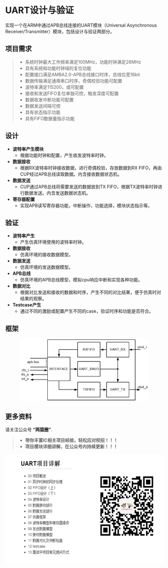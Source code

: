 
UART设计与验证
===============
实现一个在ARM中通过APB总线连接的UART模块（Universal Asynchronous Receiver/Transmitter）模块，包括设计与验证两部分。

## 项目需求

> * 系统时钟最大工作频率满足100MHz，功能时钟满足26MHz
> * 具有系统和功能时钟域的复位功能
> * 配置接口满足AMBA2.0-APB总线接口时序，总线位宽16bit
> * 数据传输满足通用串口时序，奇偶校验功能可配置
> * 波特率满足115200，或可配置
> * 接收和发送FIFO复位单独可控，触发深度可配置
> * 数据收发中断功能可配置
> * 数据发送间隔可控
> * 具有状态指示功能
> * 具有FIFO数据量指示功能

## 设计
* **波特率产生模块**
	* 根据功能时钟和配置，产生收发波特率时钟。
* **数据接收**
	* 根据RX波特率时钟接收数据，进行奇偶校验，存放数据到RX FIFO，再由CUP经过APB总线读取数据。内含接收数据状态机。
* **数据发送**
	* CUP通过APB总线将需要发送的数据放到TX FIFO，根据TX波特率时钟进行数据发送。内含发送数据状态机。
* **寄存器配置**
	* 实现APB读写寄存器功能，中断操作，功能选择，模块状态指示等。


## 验证

* **波特率产生**
	* 产生仿真环境使用的波特率时钟。
* **数据接收**
	* 仿真环境的接收数据模型。
* **数据发送**
	* 仿真环境的发送数据模型。
* **APB总线**
	* 仿真环境的APB总线模型，模拟cpu响应中断和实现各种功能。
* **数据对比**
	* 根据对比发送和接收的数据和时序，产生不同的对比结果，便于仿真时对结果的观察。
* **Testcase产生**
	* 通过不同的激励或配置产生不同的case，验证时序和功能是否符合。


框架
-------------
<div align=center><img src="https://github.com/twomonkeyclub/UART/blob/master/utils/frame.png" height="200"/> </div>


更多资料
------------
请关注公众号 **“两猿圈”**.
> * **带你丰富IC相关项目经验，轻松应对校招！！！**
> * **项目模块详细讲解，在公众号内持续更新！！！**

<div align=center><img src="https://github.com/twomonkeyclub/UART/blob/master/utils/test1.jpg" height="350"/> </div>
